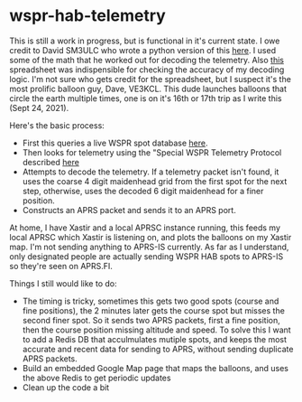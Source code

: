 # wspr-hab-telemetry
This is still a work in progress, but is functional in it's current state.
I owe credit to David SM3ULC who wrote a python version of this [here](https://github.com/sm3ulc/hab-wspr). I used some of the math that he worked
out for decoding the telemetry.  Also [this](https://www.qrp-labs.com/images/ultimate3builder/ve3kcl/s4/308d.xls)
spreadsheet was indispensible for checking the accuracy of my decoding logic.
I'm not sure who gets credit for the spreadsheet, but I suspect it's the most
prolific balloon guy, Dave, VE3KCL. This dude launches balloons that circle the
earth multiple times, one is on it's 16th or 17th trip as I write this (Sept
24, 2021).

Here's the basic process:
- First this queries a live WSPR spot database [here](https://wspr.live).
- Then looks for telemetry using the "Special WSPR Telemetry Protocol described [here](https://www.qrp-labs.com/flights/s4.html) 
- Attempts to decode the telemetry. If a telemetry packet isn't found, it uses
  the coarse 4 digit maidenhead grid from the first spot for the next step, otherwise, uses the
decoded 6 digit maidenhead for a finer position.
- Constructs an APRS packet and sends it to an APRS port.

At home, I have Xastir and a local APRSC instance running, this feeds my local APRSC which Xastir is
listening on, and plots the balloons on my Xastir map. I'm not sending anything
to APRS-IS currently. As far as I understand, only designated people are
actually sending WSPR HAB spots to APRS-IS so they're seen on APRS.FI. 

Things I still would like to do:
- The timing is tricky, sometimes this gets two good spots (course and fine
  positions), the 2 minutes later gets the course spot but misses the second
finer spot.  So it sends two APRS packets, first a fine position, then the
course position missing altitude and speed.  To solve this I want to add
a Redis DB that acculmulates mutiple spots, and keeps the most accurate and
recent data for sending to APRS, without sending duplicate APRS packets.
- Build an embedded Google Map page that maps the balloons, and uses the above Redis
  to get periodic updates
- Clean up the code a bit
